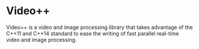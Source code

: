 Video++
=============

Video++ is a video and image processing library that takes advantage of the C++11 and C++14 standard to ease the writing of fast parallel real-time video and image processing.

